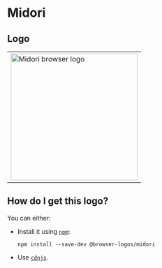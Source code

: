 # Midori

## Logo

<table>
    <tr height=300>
        <td>
            <a href="https://github.com/alrra/browser-logos/tree/bbf01877c0524a9eea3984fe534c70b6b50c9c53/src/midori">
                <img width=290 src="https://raw.githubusercontent.com/alrra/browser-logos/bbf01877c0524a9eea3984fe534c70b6b50c9c53/src/midori/midori.svg?sanitize=true" alt="Midori browser logo">
            </a>
        </td>
    </tr>
</table>

## How do I get this logo?

You can either:

* Install it using [`npm`][npm]:

  `npm install --save-dev @browser-logos/midori`

* Use [`cdnjs`][cdnjs].

<!-- Link labels: -->

[cdnjs]: https://cdnjs.com/libraries/browser-logos
[npm]: https://www.npmjs.com/
